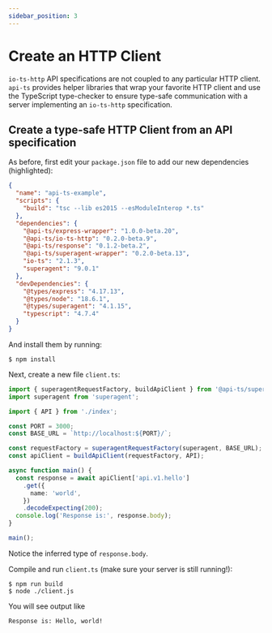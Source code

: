 ```yaml
---
sidebar_position: 3
---
```


# Create an HTTP Client

`io-ts-http` API specifications are not coupled to any particular HTTP client. `api-ts`
provides helper libraries that wrap your favorite HTTP client and use the TypeScript
type-checker to ensure type-safe communication with a server implementing an
`io-ts-http` specification.

## Create a type-safe HTTP Client from an API specification

As before, first edit your `package.json` file to add our new dependencies
(highlighted):

```json package.json focus=10,12,17
{
  "name": "api-ts-example",
  "scripts": {
    "build": "tsc --lib es2015 --esModuleInterop *.ts"
  },
  "dependencies": {
    "@api-ts/express-wrapper": "1.0.0-beta.20",
    "@api-ts/io-ts-http": "0.2.0-beta.9",
    "@api-ts/response": "0.1.2-beta.2",
    "@api-ts/superagent-wrapper": "0.2.0-beta.13",
    "io-ts": "2.1.3",
    "superagent": "9.0.1"
  },
  "devDependencies": {
    "@types/express": "4.17.13",
    "@types/node": "18.6.1",
    "@types/superagent": "4.1.15",
    "typescript": "4.7.4"
  }
}
```

And install them by running:

```
$ npm install
```

Next, create a new file `client.ts`:

```typescript client.ts
import { superagentRequestFactory, buildApiClient } from '@api-ts/superagent-wrapper';
import superagent from 'superagent';

import { API } from './index';

const PORT = 3000;
const BASE_URL = `http://localhost:${PORT}/`;

const requestFactory = superagentRequestFactory(superagent, BASE_URL);
const apiClient = buildApiClient(requestFactory, API);

async function main() {
  const response = await apiClient['api.v1.hello']
    .get({
      name: 'world',
    })
    .decodeExpecting(200);
  console.log('Response is:', response.body);
}

main();
```

Notice the inferred type of `response.body`.

Compile and run `client.ts` (make sure your server is still running!):

```
$ npm run build
$ node ./client.js
```

You will see output like

```
Response is: Hello, world!
```
